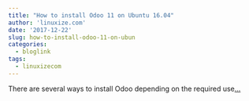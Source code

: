 ```yaml
---
title: "How to install Odoo 11 on Ubuntu 16.04"
author: 'linuxize.com'
date: '2017-12-22'
slug: how-to-install-odoo-11-on-ubun
categories:
  - bloglink
tags:
  - linuxizecom
---
```


There are several ways to install Odoo depending on the required use[... <i class="fas fa-external-link-alt"></i>](https://linuxize.com/post/install-odoo-11-on-ubuntu-16-04/)

